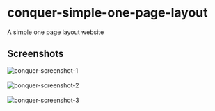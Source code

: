 # conquer-simple-one-page-layout
 A simple one page layout website
 
 ## Screenshots
 
![conquer-screenshot-1](https://user-images.githubusercontent.com/71013521/144646572-88f82733-411e-4a86-a001-0b67e76863bc.jpg)
<br><br>
![conquer-screenshot-2](https://user-images.githubusercontent.com/71013521/144646582-bba339c5-0a64-4537-8d98-3b59e8fb540d.jpg)
<br><br>
![conquer-screenshot-3](https://user-images.githubusercontent.com/71013521/144646591-c03c0b7b-e7c0-4f7a-b08e-1886e038e809.jpg)
